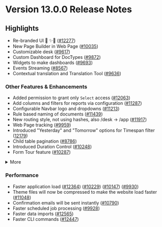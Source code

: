 # Version 13.0.0 Release Notes

## Highlights

- Re-branded UI 💎 ✨🎊 ([#12277](https://github.com/Kanivin/kanivin-engine/pull/12277))
- New Page Builder in Web Page ([#10035](https://github.com/Kanivin/kanivin-engine/pull/10035))
- Customizable desk ([#9617](https://github.com/Kanivin/kanivin-engine/pull/9617))
- Custom Dashboard for DocTypes ([#9872](https://github.com/Kanivin/kanivin-engine/pull/9872))
- Widgets to make dashboards ([#9693](https://github.com/Kanivin/kanivin-engine/pull/9693))
- Events Streaming ([#8567](https://github.com/Kanivin/kanivin-engine/pull/8567))
- Contextual translation and Translation Tool ([#9636](https://github.com/Kanivin/kanivin-engine/pull/9636))

### Other Features & Enhancements

- Added permission to grant only `Select` access ([#12063](https://github.com/Kanivin/kanivin-engine/pull/12063))
- Add columns and filters for reports via configuration ([#11287](https://github.com/Kanivin/kanivin-engine/pull/11287))
- Configurable Navbar logo and dropdowns ([#11213](https://github.com/Kanivin/kanivin-engine/pull/11213))
- Rule based naming of documents ([#11439](https://github.com/Kanivin/kanivin-engine/pull/11439))
- New routing style, not using hashes, also /desk -> /app ([#11917](https://github.com/Kanivin/kanivin-engine/pull/11917))
- Web Page tracking ([#9959](https://github.com/Kanivin/kanivin-engine/pull/9959))
- Introduced "Yesterday" and "Tomorrow" options for Timespan filter ([12179](https://github.com/Kanivin/kanivin-engine/pull/12179))
- Child table pagination ([#8786](https://github.com/Kanivin/kanivin-engine/pull/8786))
- Introduced Duration Control ([#10248](https://github.com/Kanivin/kanivin-engine/pull/10248))
- Form Tour feature ([#10287](https://github.com/Kanivin/kanivin-engine/pull/10287))
<details>
<summary>More</summary>

- Introduced Map View ([#11202](https://github.com/Kanivin/kanivin-engine/pull/11202))
- Custom JS & CSS support in Web Form ([#9121](https://github.com/Kanivin/kanivin-engine/pull/9121)) ([#9610](https://github.com/Kanivin/kanivin-engine/pull/9610))
- Ability to attach photo from webcam ([#12160](https://github.com/Kanivin/kanivin-engine/pull/12160))
- Added a System Console to help in debugging ([#11306](https://github.com/Kanivin/kanivin-engine/pull/11306))
- Introduced System Settings to automatically delete old Prepared Reports ([#9751](https://github.com/Kanivin/kanivin-engine/pull/9751))
- "Mandatory Depends On" and "Read Only Depends On" option for document fields ([#8820](https://github.com/Kanivin/kanivin-engine/pull/8820))
- Added 2FA for LDAP users ([#10001](https://github.com/Kanivin/kanivin-engine/pull/10001))
- Introduced Help Article Feedback system ([#10260](https://github.com/Kanivin/kanivin-engine/pull/10260))
- Introduced Razorpay client ([#11418](https://github.com/Kanivin/kanivin-engine/pull/11418))
- Rate Limiting ([#10310](https://github.com/Kanivin/kanivin-engine/pull/10310))
- Introduced Log Settings ([#11699](https://github.com/Kanivin/kanivin-engine/pull/11699))
- Enhancements in notifications ([#11398](https://github.com/Kanivin/kanivin-engine/pull/11398)) ([#11409](https://github.com/Kanivin/kanivin-engine/pull/11409))
- Added a field-level permission check for report data ([12163](https://github.com/Kanivin/kanivin-engine/pull/12163))
- Ability to cancel all linked document with a single click ([#8905](https://github.com/Kanivin/kanivin-engine/pull/8905))
- Made checkboxes navigable via tab key ([#11030](https://github.com/Kanivin/kanivin-engine/pull/11030))
- Renamed "Custom Script" to "Client Script" ([#12324](https://github.com/Kanivin/kanivin-engine/pull/12324))

</details>

### Performance

- Faster application load ([#12364](https://github.com/Kanivin/kanivin-engine/pull/12364)) ([#10229](https://github.com/Kanivin/kanivin-engine/pull/10229)) ([#10147](https://github.com/Kanivin/kanivin-engine/pull/10147)) ([#9930](https://github.com/Kanivin/kanivin-engine/pull/9930))
- Theme files will now be compressed to make the website load faster ([#11048](https://github.com/Kanivin/kanivin-engine/pull/11048))
- Confirmation emails will be sent instantly ([#10790](https://github.com/Kanivin/kanivin-engine/pull/10790))
- Faster scheduled job processing ([#9928](https://github.com/Kanivin/kanivin-engine/pull/9928))
- Faster data imports ([#12565](https://github.com/Kanivin/kanivin-engine/pull/12565))
- Faster CLI commands ([#12447](https://github.com/Kanivin/kanivin-engine/pull/12447))
